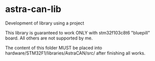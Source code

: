 # astra-can-lib
Development of library using a project

This library is guaranteed to work ONLY with stm32f103c8t6 "bluepill" board. All others are not supported by me.

The content of this folder MUST be placed into hardware/STM32F1/libraries/AstraCAN/src/ after finishing all works.